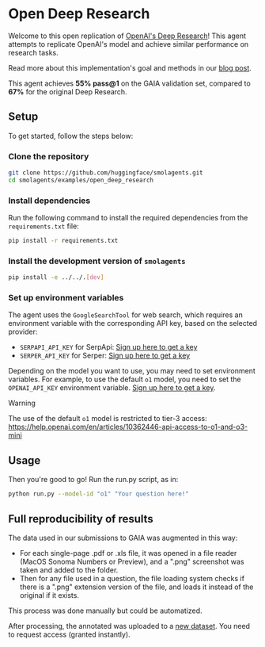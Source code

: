# Open Deep Research

Welcome to this open replication of [OpenAI's Deep Research](https://openai.com/index/introducing-deep-research/)! This agent attempts to replicate OpenAI's model and achieve similar performance on research tasks.

Read more about this implementation's goal and methods in our [blog post](https://huggingface.co/blog/open-deep-research).


This agent achieves **55% pass@1** on the GAIA validation set, compared to **67%** for the original Deep Research.

## Setup

To get started, follow the steps below:

### Clone the repository

```bash
git clone https://github.com/huggingface/smolagents.git
cd smolagents/examples/open_deep_research
```

### Install dependencies

Run the following command to install the required dependencies from the `requirements.txt` file:

```bash
pip install -r requirements.txt
```

### Install the development version of `smolagents`

```bash
pip install -e ../../.[dev]
```

### Set up environment variables

The agent uses the `GoogleSearchTool` for web search, which requires an environment variable with the corresponding API key, based on the selected provider:
- `SERPAPI_API_KEY` for SerpApi: [Sign up here to get a key](https://serpapi.com/users/sign_up)
- `SERPER_API_KEY` for Serper: [Sign up here to get a key](https://serper.dev/signup)

Depending on the model you want to use, you may need to set environment variables.
For example, to use the default `o1` model, you need to set the `OPENAI_API_KEY` environment variable.
[Sign up here to get a key](https://platform.openai.com/signup).

> [!WARNING]
> The use of the default `o1` model is restricted to tier-3 access: https://help.openai.com/en/articles/10362446-api-access-to-o1-and-o3-mini


## Usage

Then you're good to go! Run the run.py script, as in:
```bash
python run.py --model-id "o1" "Your question here!"
```

## Full reproducibility of results

The data used in our submissions to GAIA was augmented in this way:
 -  For each single-page .pdf or .xls file, it was opened in a file reader (MacOS Sonoma Numbers or Preview), and a ".png" screenshot was taken and added to the folder.
- Then for any file used in a question, the file loading system checks if there is a ".png" extension version of the file, and loads it instead of the original if it exists.

This process was done manually but could be automatized.

After processing, the annotated was uploaded to a [new dataset](https://huggingface.co/datasets/smolagents/GAIA-annotated). You need to request access (granted instantly).